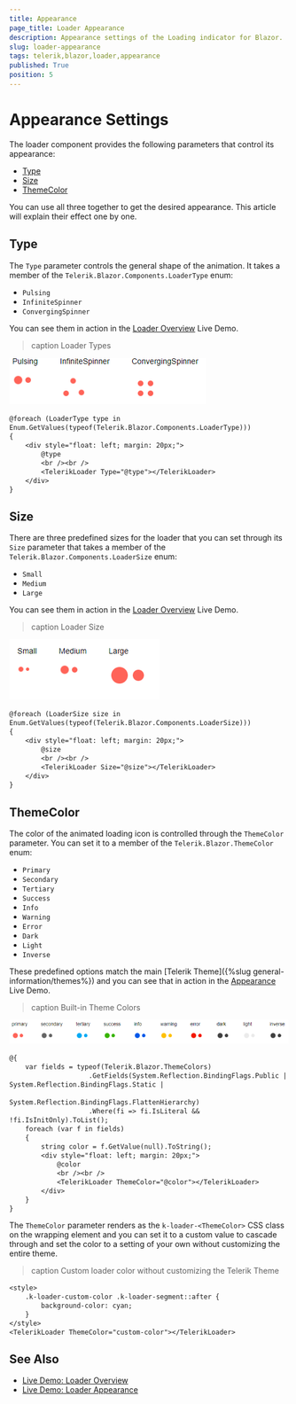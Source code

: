 ```yaml
---
title: Appearance
page_title: Loader Appearance
description: Appearance settings of the Loading indicator for Blazor.
slug: loader-appearance
tags: telerik,blazor,loader,appearance
published: True
position: 5
---
```


# Appearance Settings

The loader component provides the following parameters that control its appearance:

* [Type](#type)
* [Size](#size)
* [ThemeColor](#themecolor)

You can use all three together to get the desired appearance. This article will explain their effect one by one.

## Type

The `Type` parameter controls the general shape of the animation. It takes a member of the `Telerik.Blazor.Components.LoaderType` enum:

* `Pulsing`
* `InfiniteSpinner`
* `ConvergingSpinner`

You can see them in action in the [Loader Overview](https://demos.telerik.com/blazor-ui/loader/overview) Live Demo.

>caption Loader Types

![loader types](images/loader-types.gif)

````CSHTML
@foreach (LoaderType type in Enum.GetValues(typeof(Telerik.Blazor.Components.LoaderType)))
{
    <div style="float: left; margin: 20px;">
        @type
        <br /><br />
        <TelerikLoader Type="@type"></TelerikLoader>
    </div>
}
````

## Size

There are three predefined sizes for the loader that you can set through its `Size` parameter that takes a member of the `Telerik.Blazor.Components.LoaderSize` enum:

* `Small`
* `Medium`
* `Large`

You can see them in action in the [Loader Overview](https://demos.telerik.com/blazor-ui/loader/overview) Live Demo.

>caption Loader Size

![loader size](images/loader-size.png)

````CSHTML
@foreach (LoaderSize size in Enum.GetValues(typeof(Telerik.Blazor.Components.LoaderSize)))
{
    <div style="float: left; margin: 20px;">
        @size
        <br /><br />
        <TelerikLoader Size="@size"></TelerikLoader>
    </div>
}
````

## ThemeColor

The color of the animated loading icon is controlled through the `ThemeColor` parameter. You can set it to a member of the `Telerik.Blazor.ThemeColor` enum:

* `Primary`
* `Secondary`
* `Tertiary`
* `Success`
* `Info`
* `Warning`
* `Error`
* `Dark`
* `Light`
* `Inverse`

These predefined options match the main [Telerik Theme]({%slug general-information/themes%}) and you can see that in action in the [Appearance](https://demos.telerik.com/blazor-ui/loader/appearance) Live Demo.

>caption Built-in Theme Colors

![Loader Theme Colors](images/loader-built-in-theme-colors.png)

````CSHTML
@{
    var fields = typeof(Telerik.Blazor.ThemeColors)
                    .GetFields(System.Reflection.BindingFlags.Public | System.Reflection.BindingFlags.Static |
                       System.Reflection.BindingFlags.FlattenHierarchy)
                    .Where(fi => fi.IsLiteral && !fi.IsInitOnly).ToList();
    foreach (var f in fields)
    {
        string color = f.GetValue(null).ToString();
        <div style="float: left; margin: 20px;">
            @color
            <br /><br />
            <TelerikLoader ThemeColor="@color"></TelerikLoader>
        </div>
    }
}
````

The `ThemeColor` parameter renders as the `k-loader-<ThemeColor>` CSS class on the wrapping element and you can set it to a custom value to cascade through and set the color to a setting of your own without customizing the entire theme.

>caption Custom loader color without customizing the Telerik Theme

````CSHTML
<style>
    .k-loader-custom-color .k-loader-segment::after {
        background-color: cyan;
    }
</style>
<TelerikLoader ThemeColor="custom-color"></TelerikLoader>
````

## See Also

  * [Live Demo: Loader Overview](https://demos.telerik.com/blazor-ui/loader/overview)
  * [Live Demo: Loader Appearance](https://demos.telerik.com/blazor-ui/loader/appearance)
